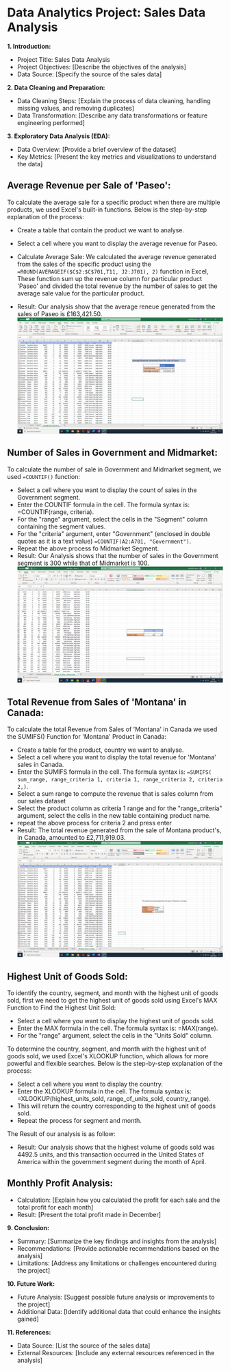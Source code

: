 # **Data Analytics Project: Sales Data Analysis**

**1. Introduction:**
- Project Title: Sales Data Analysis
- Project Objectives: [Describe the objectives of the analysis]
- Data Source: [Specify the source of the sales data]

**2. Data Cleaning and Preparation:**
- Data Cleaning Steps: [Explain the process of data cleaning, handling missing values, and removing duplicates]
- Data Transformation: [Describe any data transformations or feature engineering performed]

**3. Exploratory Data Analysis (EDA):**
- Data Overview: [Provide a brief overview of the dataset]
- Key Metrics: [Present the key metrics and visualizations to understand the data]

## **Average Revenue per Sale of 'Paseo':**
To calculate the average sale for a specific product when there are multiple products, we used Excel's built-in functions. Below is the step-by-step explanation of the process:

- Create a table that contain the product we want to analyse.
- Select a cell where you want to display the average revenue for Paseo.
- Calculate Average Sale: We calculated the average revenue generated from the sales of the specific product using the ```=ROUND(AVERAGEIF($C$2:$C$701,T11, J2:J701), 2)``` function in Excel, These function sum up the revenue column for particular product 'Paseo' and divided the total revenue by the number of sales to get the average sale value for the particular product.

- Result: Our analysis show that the average reneue generated from the sales of Paseo is £163,421.50.
  ![](paseo.PNG)

## **Number of Sales in Government and Midmarket:**
To calculate the number of sale in Government and Midmarket segment, we used ```=COUNTIF()``` function:

- Select a cell where you want to display the count of sales in the Government segment.
- Enter the COUNTIF formula in the cell. The formula syntax is: =COUNTIF(range, criteria).
- For the "range" argument, select the cells in the "Segment" column containing the segment values.
- For the "criteria" argument, enter "Government" (enclosed in double quotes as it is a text value) ```=COUNTIF(A2:A701, "Government")```.
- Repeat the above process fo Midmarket Segment.
- Result: Our Analysis shows that the number of sales in the Government segment is 300 while that of Midmarket is 100.
 ![](gov.PNG)

## **Total Revenue from Sales of 'Montana' in Canada:**
To calculate the total Revenue from Sales of 'Montana' in Canada we used the SUMIFS() Function for 'Montana' Product in Canada:

- Create a table for the product, country we want to analyse.
- Select a cell where you want to display the total revenue for 'Montana' sales in Canada.
- Enter the SUMIFS formula in the cell. The formula syntax is: ```=SUMIFS( sum_range, range_criteria 1, criteria 1, range_criteria 2, criteria 2,)```.
- Select a sum range to compute the revenue that is sales column from our sales dataset
- Select the product column as criteria 1 range and for the "range_criteria" argument, select the cells in the new table containing product name.
- repeat the above process for criteria 2 and press enter
- Result: The total revenue generated from the sale of Montana product's, in Canada, amounted to £2,711,919.03.
  ![](canada.PNG)

## **Highest Unit of Goods Sold:**
To identify the country, segment, and month with the highest unit of goods sold, first we need to get the highest unit of goods sold using Excel's MAX Function to Find the Highest Unit Sold:
- Select a cell where you want to display the highest unit of goods sold.
- Enter the MAX formula in the cell. The formula syntax is: =MAX(range).
- For the "range" argument, select the cells in the "Units Sold" column.
  
To determine the country, segment, and month with the highest unit of goods sold, we used Excel's XLOOKUP function, which allows for more powerful and flexible searches. Below is the step-by-step explanation of the process:
- Select a cell where you want to display the country.
- Enter the XLOOKUP formula in the cell. The formula syntax is: =XLOOKUP(highest_units_sold, range_of_units_sold, country_range).
- This will return the country corresponding to the highest unit of goods sold.
- Repeat the process for segment and month.

The Result of our analysis is as follow:
- Result: Our analysis shows that the highest volume of goods sold was 4492.5 units, and this transaction occurred in the United States of America within the government segment during the month of April.
  
## **Monthly Profit Analysis:**
- Calculation: [Explain how you calculated the profit for each sale and the total profit for each month]
- Result: [Present the total profit made in December]

**9. Conclusion:**
- Summary: [Summarize the key findings and insights from the analysis]
- Recommendations: [Provide actionable recommendations based on the analysis]
- Limitations: [Address any limitations or challenges encountered during the project]

**10. Future Work:**
- Future Analysis: [Suggest possible future analysis or improvements to the project]
- Additional Data: [Identify additional data that could enhance the insights gained]

**11. References:**
- Data Source: [List the source of the sales data]
- External Resources: [Include any external resources referenced in the analysis]

